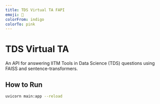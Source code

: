 ```yaml
---
title: TDS Virtual TA FAPI
emoji: 🤖
colorFrom: indigo
colorTo: pink
---
```

# TDS Virtual TA

An API for answering IITM Tools in Data Science (TDS) questions using FAISS and sentence-transformers.

## How to Run

```bash
uvicorn main:app --reload
